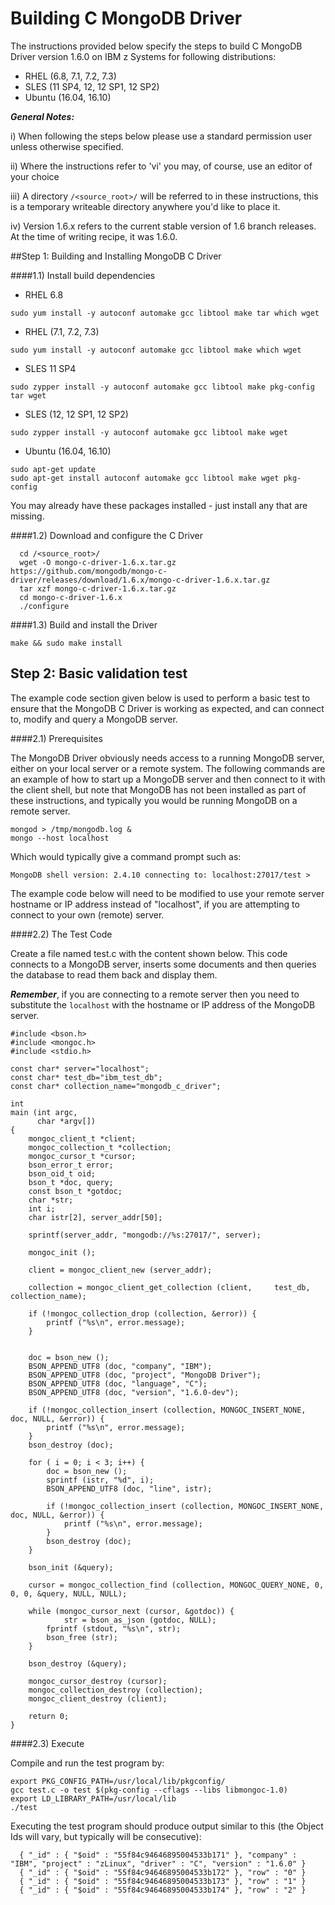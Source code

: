 # Building C MongoDB Driver

The instructions provided below specify the steps to build C MongoDB Driver version 1.6.0 on IBM z Systems for following distributions:
*	RHEL (6.8, 7.1, 7.2, 7.3)
*	SLES (11 SP4, 12, 12 SP1, 12 SP2)
*	Ubuntu (16.04, 16.10)

_**General Notes:**_ 	

i) When following the steps below please use a standard permission user unless otherwise specified.

ii) Where the instructions refer to 'vi' you may, of course, use an editor of your choice

iii) A directory `/<source_root>/` will be referred to in these instructions, this is a temporary writeable directory anywhere you'd like to place it.

iv) Version 1.6.x refers to the current stable version of 1.6 branch releases. At the time of writing recipe, it was 1.6.0.

##Step 1: Building and Installing MongoDB C Driver

####1.1) Install build dependencies
  
  * RHEL 6.8
  ```
  sudo yum install -y autoconf automake gcc libtool make tar which wget
  ```
  
  * RHEL (7.1, 7.2, 7.3)
  ```
  sudo yum install -y autoconf automake gcc libtool make which wget
  ```
 
  * SLES 11 SP4
  ```
  sudo zypper install -y autoconf automake gcc libtool make pkg-config tar wget
  ```

  * SLES (12, 12 SP1, 12 SP2)  
  ```
  sudo zypper install -y autoconf automake gcc libtool make wget
  ```
    
  * Ubuntu (16.04, 16.10)  
  ```
  sudo apt-get update
  sudo apt-get install autoconf automake gcc libtool make wget pkg-config
  ```
 
  You may already have these packages installed - just install any that are missing.
  
  
####1.2) Download and configure the C Driver
   
  ```
    cd /<source_root>/
	wget -O mongo-c-driver-1.6.x.tar.gz  https://github.com/mongodb/mongo-c-driver/releases/download/1.6.x/mongo-c-driver-1.6.x.tar.gz
	tar xzf mongo-c-driver-1.6.x.tar.gz
	cd mongo-c-driver-1.6.x
	./configure
  ```

####1.3) Build and install the Driver

  ```
  make && sudo make install
  ```

## Step 2: Basic validation test
    
The example code section given below is used to perform a basic test to ensure that the MongoDB C Driver is working as expected, and can connect to, modify and query a MongoDB server.

####2.1) Prerequisites

  The MongoDB Driver obviously needs access to a running MongoDB server, either on your local server or a remote system. The following commands are an example of how to start up a MongoDB server and then connect to it with the client shell, but note that MongoDB has not been installed as part of these instructions, and typically you would be running MongoDB on a remote server.

  ```
  mongod > /tmp/mongodb.log &
  mongo --host localhost 
  ```
  Which would typically give a command prompt such as:

  ```
  MongoDB shell version: 2.4.10 connecting to: localhost:27017/test > 
  ```
  The example code below will need to be modified to use your remote server hostname or IP address instead of "localhost", if you are attempting to connect to your own (remote) server.
    
####2.2) The Test Code
    
  Create a file named test.c with the content shown below.  This code connects to a MongoDB server, inserts some documents and then queries the database to read them back and display them. 
	
 _**Remember**_, if you are connecting to a remote server then you need to substitute the `localhost` with the hostname or IP address of the MongoDB server.

  ```
  #include <bson.h> 
  #include <mongoc.h> 
  #include <stdio.h> 

  const char* server="localhost";
  const char* test_db="ibm_test_db";
  const char* collection_name="mongodb_c_driver";

  int
  main (int argc,
        char *argv[])
  {
      mongoc_client_t *client;
      mongoc_collection_t *collection;
      mongoc_cursor_t *cursor;
      bson_error_t error;
      bson_oid_t oid;
      bson_t *doc, query;
      const bson_t *gotdoc;
      char *str;
      int i;
      char istr[2], server_addr[50];

      sprintf(server_addr, "mongodb://%s:27017/", server);

      mongoc_init ();

      client = mongoc_client_new (server_addr);

      collection = mongoc_client_get_collection (client,     test_db, collection_name);

      if (!mongoc_collection_drop (collection, &error)) {
          printf ("%s\n", error.message);
      }


      doc = bson_new ();
      BSON_APPEND_UTF8 (doc, "company", "IBM");
      BSON_APPEND_UTF8 (doc, "project", "MongoDB Driver");
      BSON_APPEND_UTF8 (doc, "language", "C");
      BSON_APPEND_UTF8 (doc, "version", "1.6.0-dev");

      if (!mongoc_collection_insert (collection, MONGOC_INSERT_NONE, doc, NULL, &error)) {
          printf ("%s\n", error.message);
      }
      bson_destroy (doc);

      for ( i = 0; i < 3; i++) {
          doc = bson_new ();
          sprintf (istr, "%d", i);
          BSON_APPEND_UTF8 (doc, "line", istr);

          if (!mongoc_collection_insert (collection, MONGOC_INSERT_NONE, doc, NULL, &error)) {
              printf ("%s\n", error.message);
          }
          bson_destroy (doc);
      }

      bson_init (&query);

      cursor = mongoc_collection_find (collection, MONGOC_QUERY_NONE, 0, 0, 0, &query, NULL, NULL);

      while (mongoc_cursor_next (cursor, &gotdoc)) {
              str = bson_as_json (gotdoc, NULL);
          fprintf (stdout, "%s\n", str);
          bson_free (str);
      }

      bson_destroy (&query);

      mongoc_cursor_destroy (cursor);
      mongoc_collection_destroy (collection);
      mongoc_client_destroy (client);

      return 0;
  }
  ```
	
####2.3) Execute 
    
  Compile and run the test program by:

  ```
  export PKG_CONFIG_PATH=/usr/local/lib/pkgconfig/
  gcc test.c -o test $(pkg-config --cflags --libs libmongoc-1.0)
  export LD_LIBRARY_PATH=/usr/local/lib
  ./test
  ```
  Executing the test program should produce output similar to this (the Object Ids will vary, but typically will be consecutive):

  ```
    { "_id" : { "$oid" : "55f84c94646895004533b171" }, "company" : "IBM", "project" : "zLinux", "driver" : "C", "version" : "1.6.0" }
	{ "_id" : { "$oid" : "55f84c94646895004533b172" }, "row" : "0" }
	{ "_id" : { "$oid" : "55f84c94646895004533b173" }, "row" : "1" }
	{ "_id" : { "$oid" : "55f84c94646895004533b174" }, "row" : "2" }
  ```
